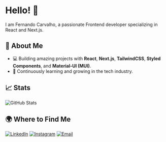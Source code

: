 # Hello! 👋
I am Fernando Carvalho, a passionate Frontend developer specializing in React and Next.js.

## 🌟 About Me
- 💻 Building amazing projects with **React**, **Next.js**, **TailwindCSS**, **Styled Components**, and **Material-UI (MUI)**.
- 🚀 Continuously learning and growing in the tech industry.

## 📈 Stats
![GitHub Stats](https://github-readme-stats.vercel.app/api?username=FernandoLCarvalho&show_icons=true&theme=radical)

## 🌍 Where to Find Me
[![LinkedIn](https://img.shields.io/badge/-LinkedIn-blue?logo=linkedin&logoColor=white)](https://linkedin.com/in/seu-perfil)
[![Instagram](https://img.shields.io/badge/-Instagram-E4405F?logo=instagram&logoColor=white)](https://www.instagram.com/fernandolcarvalho/)
[![Email](https://img.shields.io/badge/-Email-D14836?logo=gmail&logoColor=white)](mailto:nando_carvalhoo@hotmail.com)
